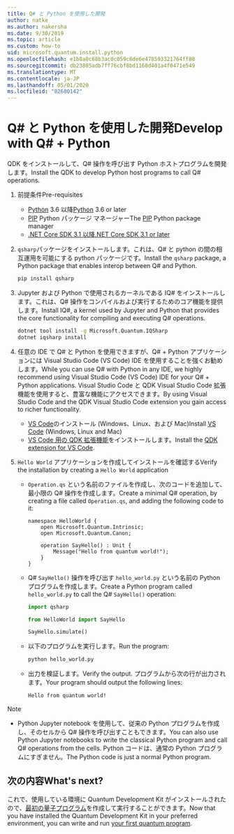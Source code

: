 ```yaml
---
title: Q# と Python を使用した開発
author: natke
ms.author: nakersha
ms.date: 9/30/2019
ms.topic: article
ms.custom: how-to
uid: microsoft.quantum.install.python
ms.openlocfilehash: e1b8a0c68b3ac0c059c6de6e478593321764ff88
ms.sourcegitcommit: db23885adb7ff76cbf8bd1160d401a4f0471e549
ms.translationtype: MT
ms.contentlocale: ja-JP
ms.lasthandoff: 05/01/2020
ms.locfileid: "82680142"
---
```

# <a name="develop-with-q--python"></a><span data-ttu-id="24af6-102">Q# と Python を使用した開発</span><span class="sxs-lookup"><span data-stu-id="24af6-102">Develop with Q# + Python</span></span>

<span data-ttu-id="24af6-103">QDK をインストールして、Q# 操作を呼び出す Python ホストプログラムを開発します。</span><span class="sxs-lookup"><span data-stu-id="24af6-103">Install the QDK to develop Python host programs to call Q# operations.</span></span>

1. <span data-ttu-id="24af6-104">前提条件</span><span class="sxs-lookup"><span data-stu-id="24af6-104">Pre-requisites</span></span>

    - <span data-ttu-id="24af6-105">[Python](https://www.python.org/downloads/) 3.6 以降</span><span class="sxs-lookup"><span data-stu-id="24af6-105">[Python](https://www.python.org/downloads/) 3.6 or later</span></span>
    - <span data-ttu-id="24af6-106">[PIP](https://pip.pypa.io/en/stable/installing) Python パッケージ マネージャー</span><span class="sxs-lookup"><span data-stu-id="24af6-106">The [PIP](https://pip.pypa.io/en/stable/installing) Python package manager</span></span>
    - [<span data-ttu-id="24af6-107">.NET Core SDK 3.1 以降</span><span class="sxs-lookup"><span data-stu-id="24af6-107">.NET Core SDK 3.1 or later</span></span>](https://www.microsoft.com/net/download)


1. <span data-ttu-id="24af6-108">`qsharp`パッケージをインストールします。これは、Q# と python の間の相互運用を可能にする python パッケージです。</span><span class="sxs-lookup"><span data-stu-id="24af6-108">Install the `qsharp` package, a Python package that enables interop between Q# and Python.</span></span>

    ```bash
    pip install qsharp
    ```

1. <span data-ttu-id="24af6-109">Jupyter および Python で使用されるカーネルである IQ# をインストールします。これは、Q# 操作をコンパイルおよび実行するためのコア機能を提供します。</span><span class="sxs-lookup"><span data-stu-id="24af6-109">Install IQ#, a kernel used by Jupyter and Python that provides the core functionality for compiling and executing Q# operations.</span></span>

    ```bash
    dotnet tool install -g Microsoft.Quantum.IQSharp
    dotnet iqsharp install
    ```
  
1. <span data-ttu-id="24af6-110">任意の IDE で Q# と Python を使用できますが、Q# + Python アプリケーションには Visual Studio Code (VS Code) IDE を使用することを強くお勧めします。</span><span class="sxs-lookup"><span data-stu-id="24af6-110">While you can use Q# with Python in any IDE, we highly recommend using Visual Studio Code (VS Code) IDE for your Q# + Python applications.</span></span> <span data-ttu-id="24af6-111">Visual Studio Code と QDK Visual Studio Code 拡張機能を使用すると、豊富な機能にアクセスできます。</span><span class="sxs-lookup"><span data-stu-id="24af6-111">By using Visual Studio Code and the QDK Visual Studio Code extension you gain access to richer functionality.</span></span>

    - <span data-ttu-id="24af6-112">[VS Code](https://code.visualstudio.com/download)のインストール (Windows、Linux、および Mac)</span><span class="sxs-lookup"><span data-stu-id="24af6-112">Install [VS Code](https://code.visualstudio.com/download) (Windows, Linux and Mac)</span></span>
    - <span data-ttu-id="24af6-113">[VS Code 用の QDK 拡張機能](https://marketplace.visualstudio.com/items?itemName=quantum.quantum-devkit-vscode)をインストールします。</span><span class="sxs-lookup"><span data-stu-id="24af6-113">Install the [QDK extension for VS Code](https://marketplace.visualstudio.com/items?itemName=quantum.quantum-devkit-vscode).</span></span>

1. <span data-ttu-id="24af6-114">`Hello World` アプリケーションを作成してインストールを確認する</span><span class="sxs-lookup"><span data-stu-id="24af6-114">Verify the installation by creating a `Hello World` application</span></span>

    - <span data-ttu-id="24af6-115">`Operation.qs` という名前のファイルを作成し、次のコードを追加して、最小限の Q# 操作を作成します。</span><span class="sxs-lookup"><span data-stu-id="24af6-115">Create a minimal Q# operation, by creating a file called `Operation.qs`, and adding the following code to it:</span></span>

        ```qsharp
        namespace HelloWorld {
            open Microsoft.Quantum.Intrinsic;
            open Microsoft.Quantum.Canon;

            operation SayHello() : Unit {
                Message("Hello from quantum world!");
            }
        }
        ```

    - <span data-ttu-id="24af6-116">Q# `SayHello()` 操作を呼び出す `hello_world.py` という名前の Python プログラムを作成します。</span><span class="sxs-lookup"><span data-stu-id="24af6-116">Create a Python program called `hello_world.py` to call the Q# `SayHello()` operation:</span></span>

        ```python
        import qsharp

        from HelloWorld import SayHello

        SayHello.simulate()
        ```

    - <span data-ttu-id="24af6-117">以下のプログラムを実行します。</span><span class="sxs-lookup"><span data-stu-id="24af6-117">Run the program:</span></span>

        ```bash
        python hello_world.py
        ```

    - <span data-ttu-id="24af6-118">出力を検証します。</span><span class="sxs-lookup"><span data-stu-id="24af6-118">Verify the output.</span></span> <span data-ttu-id="24af6-119">プログラムから次の行が出力されます。</span><span class="sxs-lookup"><span data-stu-id="24af6-119">Your program should output the following lines:</span></span>

        ```bash
        Hello from quantum world!
       ```


> [!NOTE]
> * <span data-ttu-id="24af6-120">Python Jupyter notebook を使用して、従来の Python プログラムを作成し、そのセルから Q# 操作を呼び出すこともできます。</span><span class="sxs-lookup"><span data-stu-id="24af6-120">You can also use Python Jupyter notebooks to write the classical Python program and call Q# operations from the cells.</span></span> <span data-ttu-id="24af6-121">Python コードは、通常の Python プログラムにすぎません。</span><span class="sxs-lookup"><span data-stu-id="24af6-121">The Python code is just a normal Python program.</span></span>

## <a name="whats-next"></a><span data-ttu-id="24af6-122">次の内容</span><span class="sxs-lookup"><span data-stu-id="24af6-122">What's next?</span></span>

<span data-ttu-id="24af6-123">これで、使用している環境に Quantum Development Kit がインストールされたので、[最初の量子プログラム](xref:microsoft.quantum.write-program)を作成して実行することができます。</span><span class="sxs-lookup"><span data-stu-id="24af6-123">Now that you have installed the Quantum Development Kit in your preferred environment, you can write and run [your first quantum program](xref:microsoft.quantum.write-program).</span></span>
